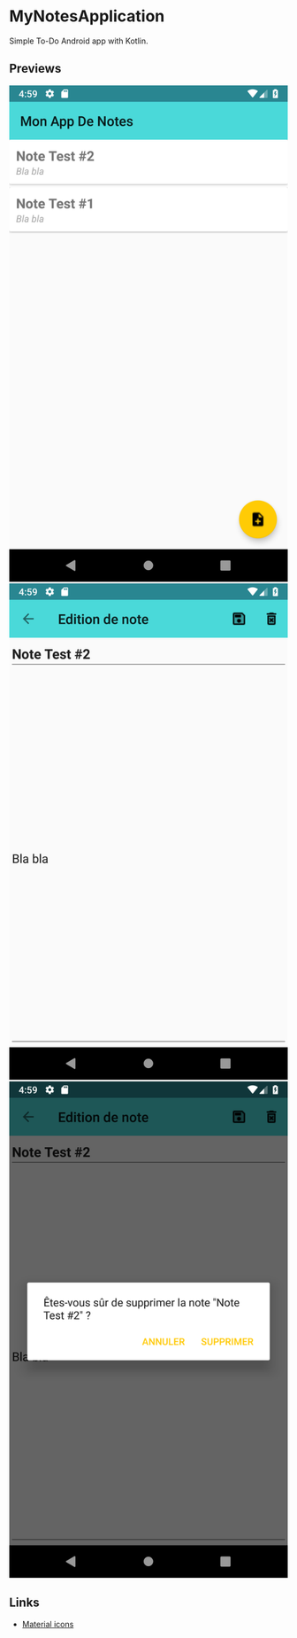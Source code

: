 # MyNotesApplication
Simple To-Do Android app with Kotlin.

## Previews
![Preview1](./preview/Screenshot_1556557146.PNG?raw=true "Preview1")
![Preview2](./preview/Screenshot_1556557156.PNG?raw=true "Preview2")
![Preview3](./preview/Screenshot_1556557159.PNG?raw=true "Preview3")

## Links

- [Material icons](https://material.io/tools/icons/?style=baseline)